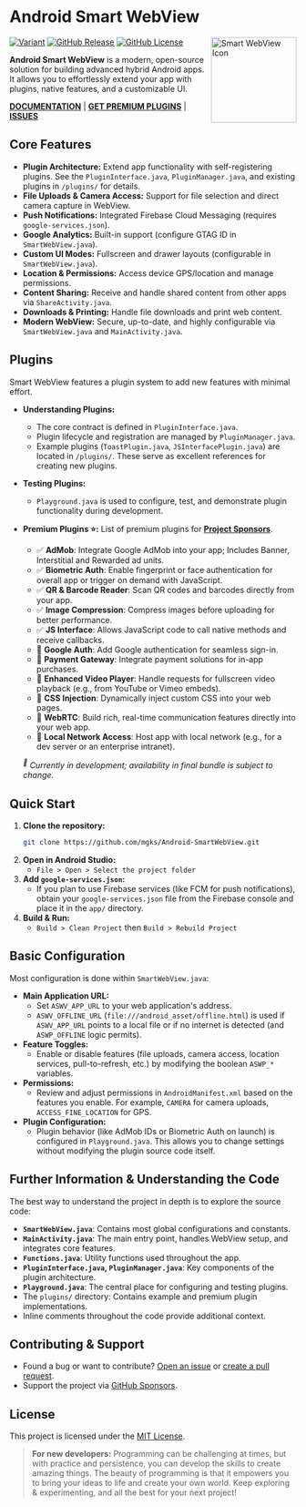 <!--
  Smart WebView v7
  https://github.com/mgks/Android-SmartWebView

  A modern, open-source WebView wrapper for building advanced hybrid Android apps.
  Native features, modular plugins, and full customisation—built for developers.

  - Documentation: https://docs.mgks.dev/smart-webview  
  - Plugins: https://docs.mgks.dev/smart-webview/plugins  
  - Discussions: https://github.com/mgks/Android-SmartWebView/discussions  
  - Sponsor the Project: https://github.com/sponsors/mgks  

  MIT License — https://opensource.org/licenses/MIT  

  Mentioning Smart WebView in your project helps others find it and keeps the dev loop alive.
-->

# Android Smart WebView

<a href="https://github.com/mgks/Android-SmartWebView/">
  <img align="right" src="https://raw.githubusercontent.com/mgks/Android-SmartWebView/master/app/src/main/res/mipmap-xxxhdpi/ic_launcher.png" width="150" alt="Smart WebView Icon">
</a>

<p>
  <a href="#features"><img alt="Variant" src="https://img.shields.io/badge/language-Java-red.svg"></a>
  <a href="https://github.com/mgks/Android-SmartWebView/releases"><img alt="GitHub Release" src="https://img.shields.io/github/v/release/mgks/android-smartwebview"></a>
  <a href="https://github.com/mgks/Android-SmartWebView/blob/master/LICENSE"><img alt="GitHub License" src="https://img.shields.io/github/license/mgks/android-smartwebview"></a>
</p>

**Android Smart WebView** is a modern, open-source solution for building advanced hybrid Android apps. It allows you to effortlessly extend your app with plugins, native features, and a customizable UI.

**[DOCUMENTATION](https://docs.mgks.dev/smart-webview/)** | **[GET PREMIUM PLUGINS](https://github.com/sponsors/mgks/sponsorships?sponsor=mgks&tier_id=468838)** | **[ISSUES](https://github.com/mgks/Android-SmartWebView/issues)**


## Core Features

*   **Plugin Architecture:** Extend app functionality with self-registering plugins. See the `PluginInterface.java`, `PluginManager.java`, and existing plugins in `/plugins/` for details.
*   **File Uploads & Camera Access:** Support for file selection and direct camera capture in WebView.
*   **Push Notifications:** Integrated Firebase Cloud Messaging (requires `google-services.json`).
*   **Google Analytics:** Built-in support (configure GTAG ID in `SmartWebView.java`).
*   **Custom UI Modes:** Fullscreen and drawer layouts (configurable in `SmartWebView.java`).
*   **Location & Permissions:** Access device GPS/location and manage permissions.
*   **Content Sharing:** Receive and handle shared content from other apps via `ShareActivity.java`.
*   **Downloads & Printing:** Handle file downloads and print web content.
*   **Modern WebView:** Secure, up-to-date, and highly configurable via `SmartWebView.java` and `MainActivity.java`.

## Plugins

Smart WebView features a plugin system to add new features with minimal effort.

*   **Understanding Plugins:**
    *   The core contract is defined in `PluginInterface.java`.
    *   Plugin lifecycle and registration are managed by `PluginManager.java`.
    *   Example plugins (`ToastPlugin.java`, `JSInterfacePlugin.java`) are located in `/plugins/`. These serve as excellent references for creating new plugins.

*   **Testing Plugins:**
    *   `Playground.java` is used to configure, test, and demonstrate plugin functionality during development.

*  **Premium Plugins ⭐:** List of premium plugins for **[Project Sponsors](https://github.com/sponsors/mgks)**.
    - ✅ **AdMob**: Integrate Google AdMob into your app; Includes Banner, Interstitial and Rewarded ad units.
    - ✅ **Biometric Auth**: Enable fingerprint or face authentication for overall app or trigger on demand with JavaScript.
    - ✅ **QR & Barcode Reader**: Scan QR codes and barcodes directly from your app.
    - ✅ **Image Compression**: Compress images before uploading for better performance.
    - ✅ **JS Interface**: Allows JavaScript code to call native methods and receive callbacks.
    - 🚧 **Google Auth**: Add Google authentication for seamless sign-in.
    - 🚧 **Payment Gateway**: Integrate payment solutions for in-app purchases.
    - 🚧 **Enhanced Video Player**: Handle requests for fullscreen video playback (e.g., from YouTube or Vimeo embeds).
    - 🚧 **CSS Injection**: Dynamically inject custom CSS into your web pages.
    - 🚧 **WebRTC**: Build rich, real-time communication features directly into your web app.
    - 🚧 **Local Network Access**: Host app with local network (e.g., for a dev server or an enterprise intranet).

   *<sup>🚧</sup> Currently in development; availability in final bundle is subject to change.*

## Quick Start

1.  **Clone the repository:**
    ```sh
    git clone https://github.com/mgks/Android-SmartWebView.git
    ```
2.  **Open in Android Studio:**
    *   `File > Open > Select the project folder`
3.  **Add `google-services.json`:**
    *   If you plan to use Firebase services (like FCM for push notifications), obtain your `google-services.json` file from the Firebase console and place it in the `app/` directory.
4.  **Build & Run:**
    *   `Build > Clean Project` then `Build > Rebuild Project`

## Basic Configuration

Most configuration is done within `SmartWebView.java`:

*   **Main Application URL:**
    *   Set `ASWV_APP_URL` to your web application's address.
    *   `ASWV_OFFLINE_URL` (`file:///android_asset/offline.html`) is used if `ASWV_APP_URL` points to a local file or if no internet is detected (and `ASWP_OFFLINE` logic permits).
*   **Feature Toggles:**
    *   Enable or disable features (file uploads, camera access, location services, pull-to-refresh, etc.) by modifying the boolean `ASWP_*` variables.
*   **Permissions:**
    *   Review and adjust permissions in `AndroidManifest.xml` based on the features you enable. For example, `CAMERA` for camera uploads, `ACCESS_FINE_LOCATION` for GPS.
*   **Plugin Configuration:**
    *   Plugin behavior (like AdMob IDs or Biometric Auth on launch) is configured in `Playground.java`. This allows you to change settings without modifying the plugin source code itself.

## Further Information & Understanding the Code

The best way to understand the project in depth is to explore the source code:
*   **`SmartWebView.java`**: Contains most global configurations and constants.
*   **`MainActivity.java`**: The main entry point, handles WebView setup, and integrates core features.
*   **`Functions.java`**: Utility functions used throughout the app.
*   **`PluginInterface.java`, `PluginManager.java`**: Key components of the plugin architecture.
*   **`Playground.java`**: The central place for configuring and testing plugins.
*   The `plugins/` directory: Contains example and premium plugin implementations.
*   Inline comments throughout the code provide additional context.

## Contributing & Support
*   Found a bug or want to contribute? [Open an issue](https://github.com/mgks/Android-SmartWebView/issues) or [create a pull request](https://github.com/mgks/Android-SmartWebView/pulls).
*   Support the project via [GitHub Sponsors](https://github.com/sponsors/mgks).

## License
This project is licensed under the [MIT License](LICENSE).

> **For new developers:** Programming can be challenging at times, but with practice and persistence, you can develop the skills to create amazing things. The beauty of programming is that it empowers you to bring your ideas to life and create your own world. Keep exploring & experimenting, and all the best for your next project!